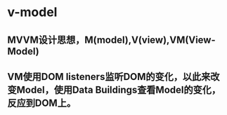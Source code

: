 # v-model
## MVVM设计思想，M(model),V(view),VM(View-Model)
## VM使用DOM listeners监听DOM的变化，以此来改变Model，使用Data Buildings查看Model的变化，反应到DOM上。